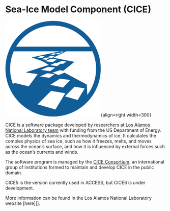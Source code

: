 # Sea-Ice Model Component (CICE)

![Sea-Ice Component Logo](../assets/component-logos/ACCESS-icon-SEA-ICE-300x300.png){align=right width=300}

CICE is a software package developed by researchers at [Los Alamos National Laboratory team][lanl-web] with funding from the US Department of Energy. CICE models the dynamics and thermodynamics of ice. It calculates the complex physics of sea ice, such as how it freezes, melts, and moves across the ocean’s surface, and how it is influenced by external forces such as the ocean’s currents and winds.

The software program is managed by the [CICE Consortium][cice-web], an international group of institutions formed to maintain and develop CICE in the public domain.

CICE5 is the version currently used in ACCESS, but CICE6 is under development.

More information can be found in the Los Alamos National Laboratory website [here][].

[lanl-web]: https://www.lanl.gov/
[cice-web]: https://github.com/CICE-Consortium
[cice-science-brief]: https://www.lanl.gov/discover/science-briefs/2021/March/0322-cice.php